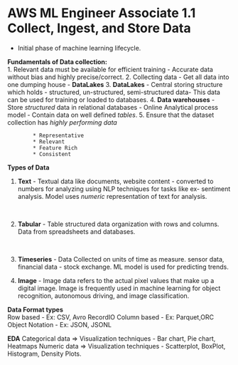 # AWS ML Engineer Associate 1.1 Collect, Ingest, and Store Data

* Initial phase of machine learning lifecycle.

**Fundamentals of Data collection:**<br/>
    1. Relevant data must be available for efficient training - Accurate data without bias and highly precise/correct.
    2. Collecting data - Get all data into one dumping house - **DataLakes**
    3. **DataLakes** - Central storing structure which holds - structured, un-structured, semi-structured data- This data can be used for training or loaded to databases.
    4. **Data warehouses** - Store _structured_ data in relational databases - Online Analytical process model - Contain data on well defined _tables_.
    5. Ensure that the dataset collection has _highly performing data_ 
   
            * Representative 
            * Relevant
            * Feature Rich
            * Consistent

**Types of Data** <br/>

1. **Text** - Textual data like documents, website content - converted to numbers for analyzing using NLP techniques for tasks like ex- sentiment analysis. Model uses _numeric_ representation of text for analysis.

 <br /> 

2. **Tabular** - Table structured data organization with rows and columns. Data from spreadsheets and databases.
<br/>

3. **Timeseries** - Data Collected on units of time as measure. sensor data, financial data - stock exchange. ML model is used for predicting trends.
   <br/>

4. **Image** - Image data refers to the actual pixel values that make up a digital image. Image is frequently used in machine learning for object recognition, autonomous driving, and image classification.

**Data Format types** <br/>
    Row based - Ex: CSV, Avro RecordIO
    Column based - Ex: Parquet,ORC
    Object Notation - Ex: JSON, JSONL


**EDA**
Categorical data => Visualization techniques - Bar chart, Pie chart, Heatmaps
Numeric data => Visualization techniques - Scatterplot, BoxPlot, Histogram, Density Plots.